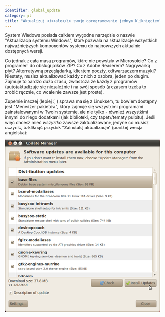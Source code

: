 ```yaml
---
identifier: global_update
category: pl
title: "Aktualizuj <i>całe</i> swoje oprogramowanie jednym kliknięciem"
---
```


System Windows posiada całkiem wygodne narzędzie o nazwie
"Aktualizacja systemu Windows", które pozwala na aktualizacje wszystkich
najważniejszych komponentów systemu do najnowszych aktualnie dostępnych
wersji.

Co jednak z całą masą programów, które nie powstały w Microsofcie?
Co z programem do obsługi plików ZIP? Co z Adobe Readerem? Nagrywarką płyt?
Alternatywną przeglądarką, klientem poczty, odtwarzaczem muzyki? Niestety,
musisz aktualizować każdy z nich z osobna, jeden po drugim. Zajmuje to
bardzo dużo czasu, zwłaszcza że każdy z programów (auto)aktualizuje się
niezależnie i na swój sposób (a czasem trzeba to zrobić ręcznie, co wcale
nie zawsze jest proste).

Zupełnie inaczej (lepiej :) ) sprawa ma się z Linuksem, tu bowiem
dostępny jest "Menedżer pakietów", który zajmuje się wszystkimi programami
zainstalowanymi w Twoim systemie, ale nie tylko - również wszystkimi innymi
do niego dodatkami (jak biblioteki, czy tapety/tematy pulpitu). Jeśli więc
chcesz mieć <i>wszystko</i> zawsze zaktualizowane, jedyne co musisz uczynić,
to kliknąć przycisk "Zainstaluj aktualizacje" (poniżej wersja angielska):

<img src="/img/global_update.png" />




